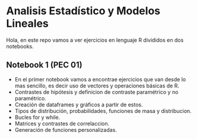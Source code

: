 # Analisis Estadístico y Modelos Lineales

Hola, en este repo vamos a ver ejercicios en lenguaje R divididos en dos notebooks.

## Notebook 1 (PEC 01)
- En el primer notebook vamos a encontrae ejercicios que van desde lo mas sencillo, es decir uso de vectores y operaciones básicas de R.
- Contrastes de hipótesis y definicion de contraste paramétrico y no paramétrico.
- Creación de dataframes y gráficos a partir de estos.
- Tipos de distribución, probabilidades, funciones de masa y distribucion.
- Bucles for y while.
- Matrices y contrastes de correlaccion.
- Generación de funciones personalizadas.
